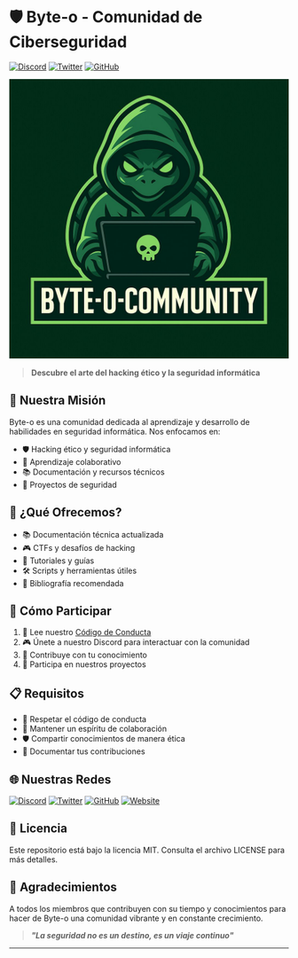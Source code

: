 # 🛡️ Byte-o - Comunidad de Ciberseguridad

[![Discord](https://img.shields.io/discord/1234567890?color=7289DA&label=Discord&logo=discord&style=for-the-badge)](https://discord.gg/7DPwWZGQ)
[![Twitter](https://img.shields.io/twitter/follow/ByteoHacking?color=1DA1F2&label=Twitter&logo=twitter&style=for-the-badge)]()
[![GitHub](https://img.shields.io/github/stars/Byteo/community?color=F05032&label=GitHub&logo=github&style=for-the-badge)]()

![](./assets/byteo-logo.jpg)

> **Descubre el arte del hacking ético y la seguridad informática**

## 🎯 Nuestra Misión

Byte-o es una comunidad dedicada al aprendizaje y desarrollo de habilidades en seguridad informática. Nos enfocamos en:

- 🛡️ Hacking ético y seguridad informática
- 🤝 Aprendizaje colaborativo
- 📚 Documentación y recursos técnicos
- 🚀 Proyectos de seguridad

## 🚀 ¿Qué Ofrecemos?

- 📚 Documentación técnica actualizada
- 🎮 CTFs y desafíos de hacking
- 🧠 Tutoriales y guías
- 🛠️ Scripts y herramientas útiles
- 📖 Bibliografía recomendada

## 🤝 Cómo Participar

1. 📖 Lee nuestro [Código de Conducta](CODE_OF_CONDUCT.md)
2. 🎮 Únete a nuestro Discord para interactuar con la comunidad
3. 🤝 Contribuye con tu conocimiento
4. 🚀 Participa en nuestros proyectos

## 📋 Requisitos

- 📖 Respetar el código de conducta
- 🤝 Mantener un espíritu de colaboración
- 🛡️ Compartir conocimientos de manera ética
- 📝 Documentar tus contribuciones

## 🌐 Nuestras Redes

[![Discord](https://img.shields.io/badge/Discord-Byteo-7289DA?style=for-the-badge&logo=discord)]()
[![Twitter](https://img.shields.io/badge/Twitter-Byteo-1DA1F2?style=for-the-badge&logo=twitter)]()
[![GitHub](https://img.shields.io/badge/GitHub-Byteo-F05032?style=for-the-badge&logo=github)]()
[![Website](https://img.shields.io/badge/Website-Byteo.com-14a1f0?style=for-the-badge&logo=dev.to)]()

## 📝 Licencia

Este repositorio está bajo la licencia MIT. Consulta el archivo LICENSE para más detalles.

## 🙏 Agradecimientos

A todos los miembros que contribuyen con su tiempo y conocimientos para hacer de Byte-o una comunidad vibrante y en constante crecimiento.

> **_"La seguridad no es un destino, es un viaje continuo"_**

---

